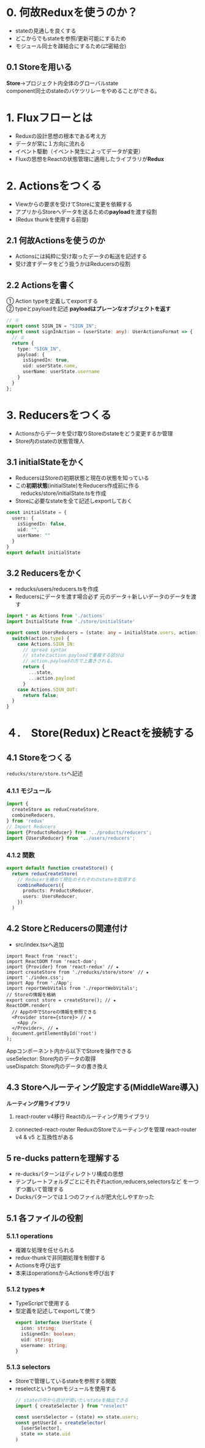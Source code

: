 # 0. 何故Reduxを使うのか？
- stateの見通しを良くする
- どこからでもstateを参照/更新可能にするため
- モジュール同士を疎結合にするため(⇄密結合)

## 0.1 Storeを用いる
**Store**→プロジェクト内全体のグローバルstate<br>
component同士のstateのバケツリレーをやめることができる。

# 1. Fluxフローとは
- Reduxの設計思想の根本である考え方
- データが常に１方向に流れる
- イベント駆動（イベント発生によってデータが変更）
- Fluxの思想をReactの状態管理に適用したライブラリが**Redux**

# 2. Actionsをつくる
- Viewからの要求を受けてStoreに変更を依頼する
- アプリからStoreへデータを送るための**payload**を渡す役割
- (Redux thunkを使用する前提)

## 2.1 何故Actionsを使うのか
- Actionsには純粋に受け取ったデータの転送を記述する
- 受け渡すデータをどう扱うかはReducersの役割

## 2.2  Actionsを書く
① Action typeを定義してexportする<br>
② typeとpayloadを記述 **payloadはプレーンなオブジェクトを返す**
```typescript
// ①
export const SIGN_IN = "SIGN_IN";
export const signInAction = (userState: any): UserActionsFormat => {
  // ②
  return {
    type: "SIGN_IN",
    payload: {
      isSignedIn: true,
      uid: userState.name,
      userName: userState.username
    }
  }
};
```

# 3. Reducersをつくる
- Actionsからデータを受け取りStoreのstateをどう変更するか管理
- Store内のstateの状態管理人 

## 3.1 initialStateをかく
- ReducersはStoreの初期状態と現在の状態を知っている
- この**初期状態**(initialState)をReducers作成前に作る
　reducks/store/initialState.tsを作成   
- Storeに必要なstateを全て記述しexportしておく
```typescript
const initialState = {
  users: {
    isSignedIn: false,
    uid: "",
    userName: ""
  }
}
export default initialState
```
## 3.2 Reducersをかく
- reducks/users/reducers.tsを作成
- Reducersにデータを渡す場合必ず 元のデータ＋新しいデータのデータを渡す
```typescript
import * as Actions from './actions'
import InitialState from './store/initialState'

export const UsersReducers = (state: any = initialState.users, action: Actions.UserActionsFormat) => {
  switch(action.type) {
    case Actions.SIGN_IN:
      // spread syntax
      // stateとaction.payloadで重複する部分は
      // action.payloadの方で上書きされる。
      return {
        ...state,
        ...action.payload
      }
    case Actions.SIGN_OUT:
      return false;
  }
}
```

# ４.　Store(Redux)とReactを接続する

## 4.1 Storeをつくる
`reducks/store/store.ts`へ記述
### 4.1.1 モジュール
```typescript
import {
  createStore as reduxCreateStore,
  combineReducers,
} from 'redux'
// Import Reducers
import {ProductsReducer} from '../products/reducers';
import {UsersReducer} from '../users/reducers';
```

### 4.1.2 関数
```ts
export default function createStore() {
  return reduxCreateStore(
    // Reducerを纏めて現在のそれぞれのstateを取得する
    combineReducers({
      products: ProductsReducer,
      users: UsersReducer,
    })
  )
```

## 4.2 StoreとReducersの関連付け
- src/index.tsxへ追加
```tsx
import React from 'react';
import ReactDOM from 'react-dom';
import {Provider} from 'react-redux' // ★
import createStore from './reducks/store/store' // ★
import './index.css';
import App from './App';
import reportWebVitals from './reportWebVitals';
// Storeの情報を格納
export const store = createStore(); // ★
ReactDOM.render(
  // Appの中でStoreの情報を参照できる
  <Provider store={store}> // ★
    <App />
  </Provider>, // ★
  document.getElementById('root')
);
```
Appコンポーネント内から以下でStoreを操作できる<br>
useSelector: Store内のデータの取得<br>
useDispatch: Store内のデータの書き換え<br>

## 4.3 Storeへルーティング設定する(MiddleWare導入)
**ルーティング用ライブラリ**
1. react-router v4移行
    Reactのルーティング用ライブラリ

2. connected-react-router
    ReduxのStoreでルーティングを管理
    react-router v4 & v5 と互換性がある

## 5 re-ducks patternを理解する
- re-ducksパターンはディレクトリ構成の思想
- テンプレートフォルダごとにそれぞれaction,reducers,selectorsなど
  を一つずつ置いて管理する
- Ducksパターンでは１つのファイルが肥大化しやすかった

## 5.1 各ファイルの役割
### 5.1.1 operations
- 複雑な処理を任せられる
- redux-thunkで非同期処理を制御する
- Actionsを呼び出す
- 本来はoperationsからActionsを呼び出す

### 5.1.2 types★
- TypeScriptで使用する
- 型定義を記述してexportして使う
  ```typescript
  export interface UserState {
    icon: string;
    isSignedIn: boolean;
    uid: string;
    username: string;
  }
  ```

### 5.1.3 selectors
- Storeで管理しているstateを参照する関数
- reselectというnpmモジュールを使用する
    ```ts
    // stateの中から自分が使いたいstateを抽出できる
    import { createSelector } from "reselect"

    const usersSelector = (state) => state.users;
    const getUserId = createSelector(
      [userSelector],
      state => state.uid
    )
    ```